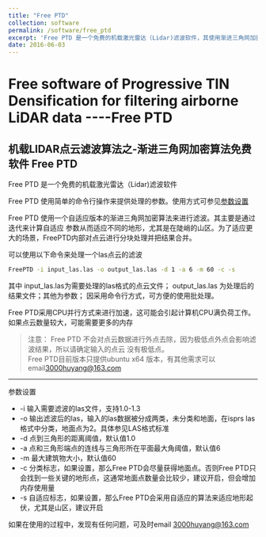 ```yaml
---
title: "Free PTD"
collection: software
permalink: /software/free_ptd
excerpt: 'Free PTD 是一个免费的机载激光雷达（Lidar)滤波软件，其使用渐进三角网加密算法对点云进行分类，得到地面点和非地面点'
date: 2016-06-03
---
```


# Free software of Progressive TIN Densification for filtering airborne LiDAR data ----Free PTD  

## 机载LIDAR点云滤波算法之-渐进三角网加密算法免费软件 Free PTD


Free PTD 是一个免费的机载激光雷达（Lidar)滤波软件

Free PTD 使用简单的命令行操作来提供处理的参数。使用方式可参见<a href="#1">参数设置</a>

Free PTD 使用一个自适应版本的渐进三角网加密算法来进行滤波。其主要是通过迭代来计算自适应
参数从而适应不同的地形，尤其是在陡峭的山区。为了适应更大的场景，FreePTD内部对点云进行分块处理并把结果合并。

可以使用以下命令来处理一个las点云的滤波
```sh
FreePTD -i input_las.las -o output_las.las -d 1 -a 6 -m 60 -c -s

```

其中 input_las.las为需要处理的las格式的点云文件；
output_las.las 为处理后的结果文件；其他为参数；
因采用命令行方式，可方便的使用批处理。

Free PTD采用CPU并行方式来进行加速，这可能会引起计算机CPU满负荷工作。
如果点云数量较大，可能需要更多的内存


>注意：
Free PTD 不会对点云数据进行外点去除，因为极低点外点会影响滤波结果，所以请确定输入的点云
没有极低点。  
>Free PTD目前版本只提供ubuntu x64 版本，有其他需求可以email<a href="mailto:3000huyang@163.com">3000huyang@163.com</a>

****
<a name="1"> 参数设置</a>

- -i 输入需要滤波的las文件，支持1.0-1.3
- -o 输出滤波后的las，输入的las数据被分成两类，未分类和地面，在isprs las格式中分类，地面点为2。具体参见LAS格式标准
- -d 点到三角形的距离阈值，默认值1.0  
- -a 点和三角形端点的连线与三角形所在平面最大角阈值，默认值6
- -m 最大建筑物大小，默认值60
- -c 分类标志，如果设置，那么Free PTD会尽量获得地面点。否则Free PTD只会找到一些关键的地形点，这通常地面点数量会比较少，建议开启，但会增加内存使用量
- -s 自适应标志，如果设置，那么Free PTD会采用自适应的算法来适应地形起伏，尤其是山区，建议开启



如果在使用的过程中，发现有任何问题，可及时email <a href="mailto:3000huyang@163.com">3000huyang@163.com</a>


